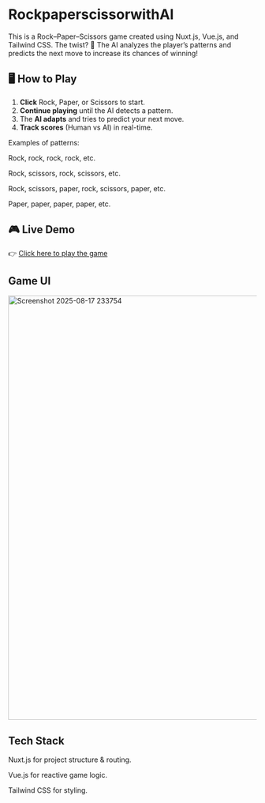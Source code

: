 ﻿# RockpaperscissorwithAI

This is a Rock–Paper–Scissors game created using Nuxt.js, Vue.js, and Tailwind CSS.
The twist? 🤖 The AI analyzes the player’s patterns and predicts the next move to increase its chances of winning!


## 🖥️ **How to Play**

1. **Click** Rock, Paper, or Scissors to start.  
2. **Continue playing** until the AI detects a pattern.  
3. The **AI adapts** and tries to predict your next move.  
4. **Track scores** (Human vs AI) in real-time.  


Examples of patterns:

Rock, rock, rock, rock, etc.

Rock, scissors, rock, scissors, etc.

Rock, scissors, paper, rock, scissors, paper, etc.

Paper, paper, paper, paper, etc.


## 🎮 Live Demo  
👉 [Click here to play the game](https://rockpaperscissorwithai.vercel.app/)  



## Game UI
<img width="941" height="859" alt="Screenshot 2025-08-17 233754" src="https://github.com/user-attachments/assets/84ba7a05-f6fc-416d-9ab4-71ce85de3383" />



## Tech Stack

Nuxt.js for project structure & routing.

Vue.js for reactive game logic.

Tailwind CSS for styling.


